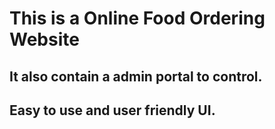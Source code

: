 # This is a Online Food Ordering Website 


## It also contain a admin portal to control.

## Easy to use and user friendly UI.
